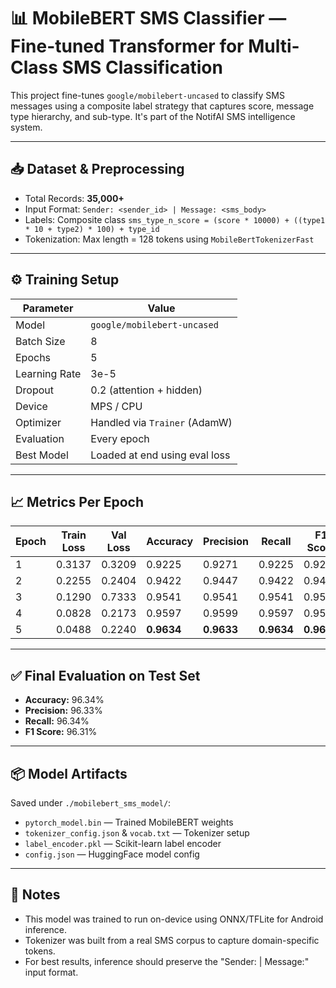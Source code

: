 
# 📊 MobileBERT SMS Classifier — Fine-tuned Transformer for Multi-Class SMS Classification

This project fine-tunes `google/mobilebert-uncased` to classify SMS messages using a composite label strategy that captures score, message type hierarchy, and sub-type. It's part of the NotifAI SMS intelligence system.

---

## 📥 Dataset & Preprocessing

- Total Records: **35,000+**
- Input Format: `Sender: <sender_id> | Message: <sms_body>`
- Labels: Composite class `sms_type_n_score = (score * 10000) + ((type1 * 10 + type2) * 100) + type_id`
- Tokenization: Max length = 128 tokens using `MobileBertTokenizerFast`

---

## ⚙️ Training Setup

| Parameter         | Value                |
|------------------|----------------------|
| Model            | `google/mobilebert-uncased` |
| Batch Size       | 8                    |
| Epochs           | 5                    |
| Learning Rate    | 3e-5                 |
| Dropout          | 0.2 (attention + hidden) |
| Device           | MPS / CPU            |
| Optimizer        | Handled via `Trainer` (AdamW) |
| Evaluation       | Every epoch          |
| Best Model       | Loaded at end using eval loss |

---

## 📈 Metrics Per Epoch

| Epoch | Train Loss | Val Loss | Accuracy | Precision | Recall | F1 Score |
|-------|------------|----------|----------|-----------|--------|----------|
| 1     | 0.3137     | 0.3209   | 0.9225   | 0.9271    | 0.9225 | 0.9224   |
| 2     | 0.2255     | 0.2404   | 0.9422   | 0.9447    | 0.9422 | 0.9419   |
| 3     | 0.1290     | 0.7333   | 0.9541   | 0.9541    | 0.9541 | 0.9533   |
| 4     | 0.0828     | 0.2173   | 0.9597   | 0.9599    | 0.9597 | 0.9595   |
| 5     | 0.0488     | 0.2240   | **0.9634** | **0.9633** | **0.9634** | **0.9631** |

---

## ✅ Final Evaluation on Test Set

- **Accuracy:** 96.34%
- **Precision:** 96.33%
- **Recall:** 96.34%
- **F1 Score:** 96.31%

---

## 📦 Model Artifacts

Saved under `./mobilebert_sms_model/`:

- `pytorch_model.bin` — Trained MobileBERT weights
- `tokenizer_config.json` & `vocab.txt` — Tokenizer setup
- `label_encoder.pkl` — Scikit-learn label encoder
- `config.json` — HuggingFace model config

---

## 📌 Notes

- This model was trained to run on-device using ONNX/TFLite for Android inference.
- Tokenizer was built from a real SMS corpus to capture domain-specific tokens.
- For best results, inference should preserve the "Sender: | Message:" input format.

